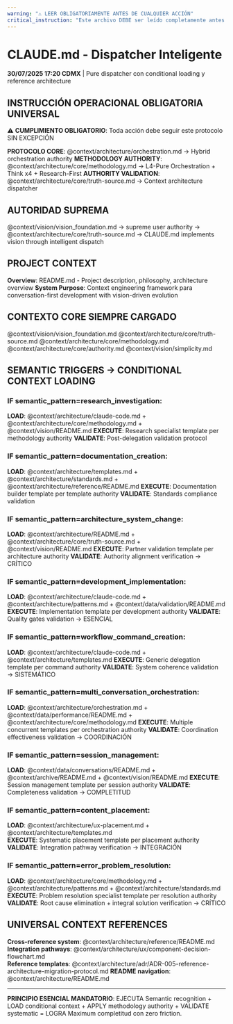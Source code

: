 ```yaml
---
warning: "⚠️ LEER OBLIGATORIAMENTE ANTES DE CUALQUIER ACCIÓN"
critical_instruction: "Este archivo DEBE ser leído completamente antes de cumplir con cualquier solicitud del usuario. Las instrucciones operacionales son obligatorias y deben seguirse en el orden establecido."
---
```


# CLAUDE.md - Dispatcher Inteligente

**30/07/2025 17:20 CDMX** | Pure dispatcher con conditional loading y reference architecture

## INSTRUCCIÓN OPERACIONAL OBLIGATORIA UNIVERSAL

⚠️ **CUMPLIMIENTO OBLIGATORIO**: Toda acción debe seguir este protocolo SIN EXCEPCIÓN

**PROTOCOLO CORE**: @context/architecture/orchestration.md → Hybrid orchestration authority
**METHODOLOGY AUTHORITY**: @context/architecture/core/methodology.md → L4-Pure Orchestration + Think x4 + Research-First
**AUTHORITY VALIDATION**: @context/architecture/core/truth-source.md → Context architecture dispatcher

## AUTORIDAD SUPREMA
@context/vision/vision_foundation.md → supreme user authority → @context/architecture/core/truth-source.md → CLAUDE.md implements vision through intelligent dispatch

## PROJECT CONTEXT
**Overview**: README.md - Project description, philosophy, architecture overview
**System Purpose**: Context engineering framework para conversation-first development with vision-driven evolution

## CONTEXTO CORE SIEMPRE CARGADO
@context/vision/vision_foundation.md
@context/architecture/core/truth-source.md
@context/architecture/core/methodology.md
@context/architecture/core/authority.md
@context/vision/simplicity.md

## SEMANTIC TRIGGERS → CONDITIONAL CONTEXT LOADING

### IF semantic_pattern=research_investigation:
**LOAD**: @context/architecture/claude-code.md + @context/architecture/core/methodology.md + @context/vision/README.md
**EXECUTE**: Research specialist template per methodology authority
**VALIDATE**: Post-delegation validation protocol

### IF semantic_pattern=documentation_creation:
**LOAD**: @context/architecture/templates.md + @context/architecture/standards.md + @context/architecture/reference/README.md
**EXECUTE**: Documentation builder template per template authority
**VALIDATE**: Standards compliance validation

### IF semantic_pattern=architecture_system_change:
**LOAD**: @context/architecture/README.md + @context/architecture/core/truth-source.md + @context/vision/README.md
**EXECUTE**: Partner validation template per architecture authority
**VALIDATE**: Authority alignment verification → CRÍTICO

### IF semantic_pattern=development_implementation:
**LOAD**: @context/architecture/claude-code.md + @context/architecture/patterns.md + @context/data/validation/README.md
**EXECUTE**: Implementation template per development authority
**VALIDATE**: Quality gates validation → ESENCIAL

### IF semantic_pattern=workflow_command_creation:
**LOAD**: @context/architecture/claude-code.md + @context/architecture/templates.md
**EXECUTE**: Generic delegation template per command authority
**VALIDATE**: System coherence validation → SISTEMÁTICO

### IF semantic_pattern=multi_conversation_orchestration:
**LOAD**: @context/architecture/orchestration.md + @context/data/performance/README.md + @context/architecture/core/methodology.md
**EXECUTE**: Multiple concurrent templates per orchestration authority
**VALIDATE**: Coordination effectiveness validation → COORDINACIÓN

### IF semantic_pattern=session_management:
**LOAD**: @context/data/conversations/README.md + @context/archive/README.md + @context/vision/README.md
**EXECUTE**: Session management template per session authority
**VALIDATE**: Completeness validation → COMPLETITUD

### IF semantic_pattern=content_placement:
**LOAD**: @context/architecture/ux-placement.md + @context/architecture/templates.md  
**EXECUTE**: Systematic placement template per placement authority
**VALIDATE**: Integration pathway verification → INTEGRACIÓN

### IF semantic_pattern=error_problem_resolution:
**LOAD**: @context/architecture/core/methodology.md + @context/architecture/patterns.md + @context/architecture/standards.md
**EXECUTE**: Problem resolution specialist template per resolution authority
**VALIDATE**: Root cause elimination + integral solution verification → CRÍTICO

## UNIVERSAL CONTEXT REFERENCES

**Cross-reference system**: @context/architecture/reference/README.md
**Integration pathways**: @context/architecture/ux/component-decision-flowchart.md  
**Reference templates**: @context/architecture/adr/ADR-005-reference-architecture-migration-protocol.md
**README navigation**: @context/architecture/README.md

---

**PRINCIPIO ESENCIAL MANDATORIO**: EJECUTA Semantic recognition + LOAD conditional context + APPLY methodology authority + VALIDATE systematic = LOGRA Maximum completitud con zero friction.